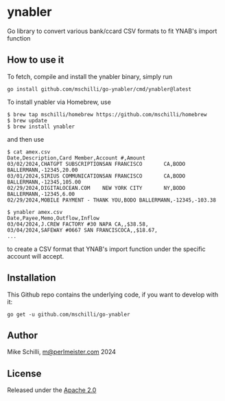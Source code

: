# ynabler 

Go library to convert various bank/ccard CSV formats to fit YNAB's import function

## How to use it

To fetch, compile and install the ynabler binary, simply run

```
go install github.com/mschilli/go-ynabler/cmd/ynabler@latest
```

To install ynabler via Homebrew, use

```
$ brew tap mschilli/homebrew https://github.com/mschilli/homebrew
$ brew update
$ brew install ynabler
```

and then use

```
$ cat amex.csv
Date,Description,Card Member,Account #,Amount
03/02/2024,CHATGPT SUBSCRIPTIONSAN FRANCISCO       CA,BODO BALLERMANN,-12345,20.00
03/01/2024,SIRIUS COMMUNICATIONSAN FRANCISCO       CA,BODO BALLERMANN,-12345,105.00
02/29/2024,DIGITALOCEAN.COM    NEW YORK CITY       NY,BODO BALLERMANN,-12345,6.00
02/29/2024,MOBILE PAYMENT - THANK YOU,BODO BALLERMANN,-12345,-103.38

$ ynabler amex.csv
Date,Payee,Memo,Outflow,Inflow
03/04/2024,J.CREW FACTORY #30 NAPA CA,,$38.58,
03/04/2024,SAFEWAY #0667 SAN FRANCISCOCA,,$18.67,
...
```

to create a CSV format that YNAB's import function under the specific account will accept.

## Installation

This Github repo contains the underlying code, if you want to develop with it:

`go get -u github.com/mschilli/go-ynabler`

## Author

Mike Schilli, m@perlmeister.com 2024

## License

Released under the [Apache 2.0](LICENSE)
